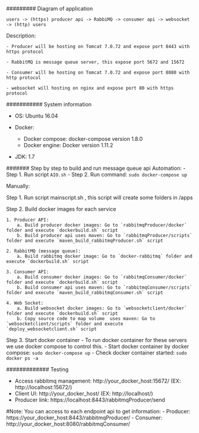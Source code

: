 
######### Diagram of application

    users -> (https) producer api -> RabbiMQ -> consumer api -> websocket -> (http) users


Description:

    - Producer will be hosting on Tomcat 7.0.72 and expose port 8443 with https protocol

    - RabbitMQ is message queue server, this expose port 5672 and 15672

    - Consumer will be hosting on Tomcat 7.0.72 and expose port 8080 with http protocol

    - websocket will hosting on nginx and expose port 80 with https protocol


########### System information

- OS: Ubuntu 16.04
- Docker:
    - Docker compose: docker-compose version 1.8.0
    - Docker engine: Docker version 1.11.2

- JDK: 1.7


####### Step by step to build and run message queue api
Automation:
    - Step 1. Run script `AIO.sh`
    - Step 2. Run command: `sudo docker-compose up`

Manually:

Step 1. Run script mainscript.sh , this script will create some folders in /apps

Step 2. Build docker images for each service

    1. Producer API:
        a. Build producer docker images: Go to `rabbitmqProducer/docker` folder and execute `dockerbuild.sh` script
        b. Build producer api uses maven: Go to `rabbitmqProducer/scripts` folder and execute `maven_build_rabbitmqProducer.sh` script

    2. RabbitMQ (message queue):
        a. Build rabbitmq docker image: Go to `docker-rabbitmq` folder and execute `dockerbuild.sh` script

    3. Consumer API:
        a. Build consumer docker images: Go to `rabbitmqConsumer/docker` folder and execute `dockerbuild.sh` script
        b. Build consumer api uses maven: Go to `rabbitmqConsumer/scripts` folder and execute `maven_build_rabbitmqConsumer.sh` script

    4. Web Socket:
        a. Build websocket docker images: Go to `websocketclient/docker` folder and execute `dockerbuild.sh` script
        b. Copy source code to map volume  uses maven: Go to `websocketclient/scripts` folder and execute `deploy_websocketclient.sh` script

Step 3. Start docker container
    - To run docker container for these servers we use docker compose to control this.
    - Start docker container by docker compose: `sudo docker-compose up`
    - Check docker container started: `sudo docker ps -a` 


############# Testing

- Access rabbitmq management: http://your_docker_host:15672/ (EX: http://localhost:15672/)
- Client UI: http://your_docker_host/ (EX: http://localhost/)
- Producer link: https://localhost:8443/rabbitmqProducer/send

#Note: You can access to each endpoint api to get information:
    - Producer: https://your_docker_host:8443/rabbitmqProducer/
    - Consumer: http://your_docker_host:8080/rabbitmqConsumer/
      
